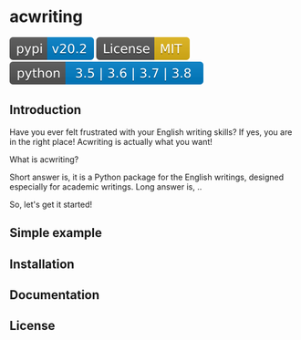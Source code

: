 # acwriting

   [![pip](./data/pip.svg)](https://pypi.org/project/pip/)
   [![LicenseMIT](https://github.com/Yoki0/acwriting/blob/master/data/LicenseMIT.svg)](./LICENSE.txt)
   [![pyversion](./data/pyversion.svg)](https://github.com/Yoki0/acwriting)
   
   
   
## Introduction
Have you ever felt frustrated with your English writing skills?
If yes, you are in the right place! Acwriting is actually what you want!

What is acwriting?

Short answer is, it is a Python package for the English writings, designed especially for academic writings.
Long answer is, ..

So, let's get it started!

## Simple example


## Installation

## Documentation

## License

